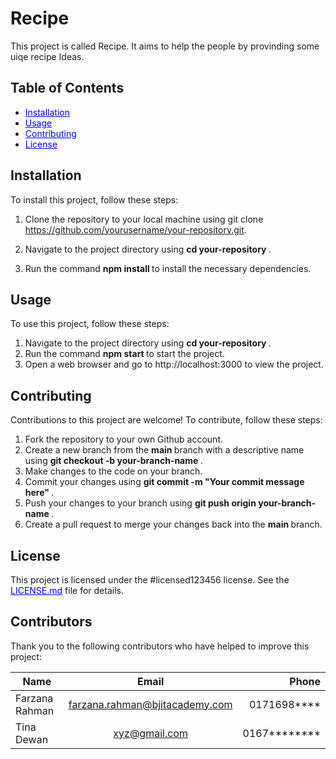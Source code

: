 
# Recipe

This project is called Recipe. It aims to help the people by provinding some uiqe recipe Ideas.


## Table of Contents

- <a href="https://example.com" style="text-decoration: underline; color: blue;">Installation</a>
- <a href="https://example.com" style="text-decoration: underline; color: blue;">Usage</a>
- <a href="https://example.com" style="text-decoration: underline; color: blue;">Contributing</a>
- <a href="https://example.com" style="text-decoration: underline; color: blue;">License</a>

## Installation

To install this project, follow these steps:

1. Clone the repository to your local machine using git clone
https://github.com/yourusername/your-repository.git.

2. Navigate to the project directory using <b> cd your-repository </b>.

3. Run the command <b> npm install </b> to install the necessary dependencies.

## Usage


To use this project, follow these steps:


1. Navigate to the project directory using <b>cd your-repository </b>.
2. Run the command <b> npm start </b> to start the project.
3. Open a web browser and go to http://localhost:3000 to view the project.


## Contributing

Contributions to this project are welcome! To contribute, follow these steps:

1. Fork the repository to your own Github account.
2. Create a new branch from the <b>main </b> branch with a descriptive name using <b> git
checkout -b your-branch-name </b>.
3. Make changes to the code on your branch.
4. Commit your changes using <b> git commit -m "Your commit message here" </b>.
5. Push your changes to your branch using <b> git push origin your-branch-name </b>.
6. Create a pull request to merge your changes back into the <b> main </b> branch.


## License


This project is licensed under the #licensed123456 license. See the <a href="https://example.com" style="text-decoration: underline; color: blue;">LICENSE.md</a>
file for details.



## Contributors

Thank you to the following contributors who have helped to improve this project:


| Name        | Email           | Phone  |
| ------------- |:-------------:| -----:|
| Farzana Rahman      | farzana.rahman@bjitacademy.com | 0171698**** |
| Tina Dewan      | xyz@gmail.com      |   0167******** |

[1]: https://github.com/adam-p/markdown-here/wiki/Markdown-Here-Cheatsheet



